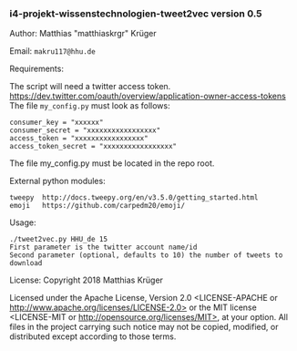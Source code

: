 ### i4-projekt-wissenstechnologien-tweet2vec version 0.5

Author: Matthias "matthiaskrgr" Krüger

Email: `makru117@hhu.de`

Requirements:


The script will need a twitter access token.
https://dev.twitter.com/oauth/overview/application-owner-access-tokens
The file ````my_config.py```` must look as follows:
````
consumer_key = "xxxxxx"
consumer_secret = "xxxxxxxxxxxxxxxxx"
access_token = "xxxxxxxxxxxxxxxxx"
access_token_secret = "xxxxxxxxxxxxxxxxx"
````

The file my_config.py must be located in the repo root.


External python modules:
````
tweepy  http://docs.tweepy.org/en/v3.5.0/getting_started.html
emoji   https://github.com/carpedm20/emoji/
````

Usage:
````
./tweet2vec.py HHU_de 15
First parameter is the twitter account name/id
Second parameter (optional, defaults to 10) the number of tweets to download
````


License:
Copyright 2018 Matthias Krüger

Licensed under the Apache License, Version 2.0 <LICENSE-APACHE or
http://www.apache.org/licenses/LICENSE-2.0> or the MIT license
<LICENSE-MIT or http://opensource.org/licenses/MIT>, at your
option. All files in the project carrying such notice may not be
copied, modified, or distributed except according to those terms.
